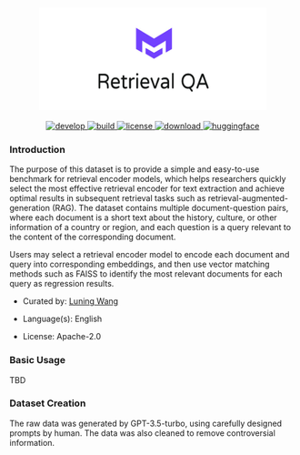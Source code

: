 <h1 align="center">
<img style="vertical-align:middle" width="400" height="180" src="https://raw.githubusercontent.com/wln20/Retrieval_QA/master/docs/logo.jpg" />
</h1>

<p align="center">
    <a href="https://github.com/wln20/Retrieval_QA">
        <img alt="develop" src="https://img.shields.io/badge/develop-v0.0-blue">
    </a>
    <a href="https://www.python.org/">
            <img alt="build" src="https://img.shields.io/badge/build-python-green">
    </a>
    <a href="https://github.com/wln20/Retrieval_QA/blob/master/LICENSE">
        <img alt="license" src="https://img.shields.io/badge/license-Apache_2.0-red">
    </a>
    <a href="https://github.com/wln20/Retrieval_QA/blob/master/raw_data">
        <img alt="download" src="https://img.shields.io/badge/download-raw-blue">
    </a>
      <a href="https://huggingface.co/datasets/lnwang/retrieval_qa">
        <img alt="huggingface" src="https://img.shields.io/badge/huggingface-dataset-yellow">
    </a>
    
  
</p>

### Introduction

The purpose of this dataset is to provide a simple and easy-to-use benchmark for retrieval encoder models, which helps researchers quickly select the most effective retrieval encoder for text extraction and achieve optimal results in subsequent retrieval tasks such as retrieval-augmented-generation (RAG). The dataset contains multiple document-question pairs, where each document is a short text about the history, culture, or other information of a country or region, and each question is a query relevant to the content of the corresponding document.

Users may select a retrieval encoder model to encode each document and query into corresponding embeddings, and then use vector matching methods such as FAISS to identify the most relevant documents for each query as regression results.

+ Curated by: <a href='https://wln20.github.io'>Luning Wang</a>

+ Language(s): English

+ License: Apache-2.0

### Basic Usage
TBD

### Dataset Creation
The raw data was generated by GPT-3.5-turbo, using carefully designed prompts by human. The data was also cleaned to remove controversial information.
